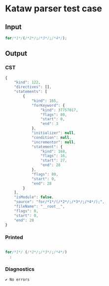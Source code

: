 # Kataw parser test case

## Input

`````js
for/*1*/(/*2*/;/*3*/;/*4*/);
`````

## Output

### CST

```javascript
{
    "kind": 122,
    "directives": [],
    "statements": [
        {
            "kind": 165,
            "forKeyword": {
                "kind": 37757017,
                "flags": 80,
                "start": 0,
                "end": 3
            },
            "initializer": null,
            "condition": null,
            "incrementor": null,
            "statement": {
                "kind": 168,
                "flags": 16,
                "start": 27,
                "end": 28
            },
            "flags": 80,
            "start": 0,
            "end": 28
        }
    ],
    "isModule": false,
    "source": "for/*1*/(/*2*/;/*3*/;/*4*/);",
    "fileName": "__root__",
    "flags": 0,
    "start": 0,
    "end": 28
}
```

### Printed

```javascript

for/*1*/ (/*2*/;/*3*/;/*4*/)
  ;

```

### Diagnostics

```javascript
✔ No errors
```

